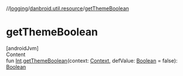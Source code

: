 //[logging](../../index.md)/[danbroid.util.resource](index.md)/[getThemeBoolean](get-theme-boolean.md)



# getThemeBoolean  
[androidJvm]  
Content  
fun [Int](https://kotlinlang.org/api/latest/jvm/stdlib/kotlin/-int/index.html).[getThemeBoolean](get-theme-boolean.md)(context: [Context](https://developer.android.com/reference/kotlin/android/content/Context.html), defValue: [Boolean](https://kotlinlang.org/api/latest/jvm/stdlib/kotlin/-boolean/index.html) = false): [Boolean](https://kotlinlang.org/api/latest/jvm/stdlib/kotlin/-boolean/index.html)  



